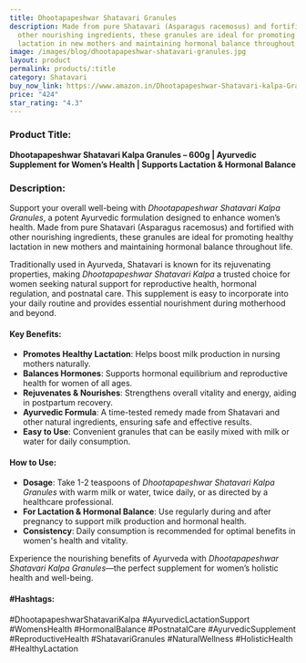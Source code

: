 ```yaml
---
title: Dhootapapeshwar Shatavari Granules
description: Made from pure Shatavari (Asparagus racemosus) and fortified with
  other nourishing ingredients, these granules are ideal for promoting healthy
  lactation in new mothers and maintaining hormonal balance throughout life.
image: /images/blog/dhootapapeshwar-shatavari-granules.jpg
layout: product
permalink: products/:title
category: Shatavari
buy_now_link: https://www.amazon.in/Dhootapapeshwar-Shatavari-kalpa-Granules-600/dp/B07Q38CXB9/ref=sr_1_8?crid=3QWSY64EZC63C&tag=m0150-21
price: "424"
star_rating: "4.3"
---
```

### Product Title:
**Dhootapapeshwar Shatavari Kalpa Granules – 600g | Ayurvedic Supplement for Women’s Health | Supports Lactation & Hormonal Balance**

### Description:
Support your overall well-being with *Dhootapapeshwar Shatavari Kalpa Granules*, a potent Ayurvedic formulation designed to enhance women’s health. Made from pure Shatavari (Asparagus racemosus) and fortified with other nourishing ingredients, these granules are ideal for promoting healthy lactation in new mothers and maintaining hormonal balance throughout life.

Traditionally used in Ayurveda, Shatavari is known for its rejuvenating properties, making *Dhootapapeshwar Shatavari Kalpa* a trusted choice for women seeking natural support for reproductive health, hormonal regulation, and postnatal care. This supplement is easy to incorporate into your daily routine and provides essential nourishment during motherhood and beyond.

#### Key Benefits:
- **Promotes Healthy Lactation**: Helps boost milk production in nursing mothers naturally.
- **Balances Hormones**: Supports hormonal equilibrium and reproductive health for women of all ages.
- **Rejuvenates & Nourishes**: Strengthens overall vitality and energy, aiding in postpartum recovery.
- **Ayurvedic Formula**: A time-tested remedy made from Shatavari and other natural ingredients, ensuring safe and effective results.
- **Easy to Use**: Convenient granules that can be easily mixed with milk or water for daily consumption.

#### How to Use:
- **Dosage**: Take 1-2 teaspoons of *Dhootapapeshwar Shatavari Kalpa Granules* with warm milk or water, twice daily, or as directed by a healthcare professional.
- **For Lactation & Hormonal Balance**: Use regularly during and after pregnancy to support milk production and hormonal health.
- **Consistency**: Daily consumption is recommended for optimal benefits in women's health and vitality.

Experience the nourishing benefits of Ayurveda with *Dhootapapeshwar Shatavari Kalpa Granules*—the perfect supplement for women’s holistic health and well-being.

#### #Hashtags:
#DhootapapeshwarShatavariKalpa #AyurvedicLactationSupport #WomensHealth #HormonalBalance #PostnatalCare #AyurvedicSupplement #ReproductiveHealth #ShatavariGranules #NaturalWellness #HolisticHealth #HealthyLactation
